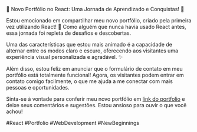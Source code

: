 🌟 Novo Portfólio no React: Uma Jornada de Aprendizado e Conquistas! 🌟

Estou emocionado em compartilhar meu novo portfólio, criado pela primeira vez utilizando React! 🚀 Como alguém que nunca havia usado React antes, essa jornada foi repleta de desafios e descobertas.

Uma das características que estou mais animado é a capacidade de alternar entre os modos claro e escuro, oferecendo aos visitantes uma experiência visual personalizada e agradável. ✨

Além disso, estou feliz em anunciar que o formulário de contato em meu portfólio está totalmente funcional! Agora, os visitantes podem entrar em contato comigo facilmente, o que me ajuda a me conectar com mais pessoas e oportunidades.

Sinta-se à vontade para conferir meu novo portfólio em [link do portfolio](https://portfolio-eta-blush.vercel.app/) e deixe seus comentários e sugestões. Estou ansioso para ouvir o que você achou!

#React #Portfolio #WebDevelopment #NewBeginnings
